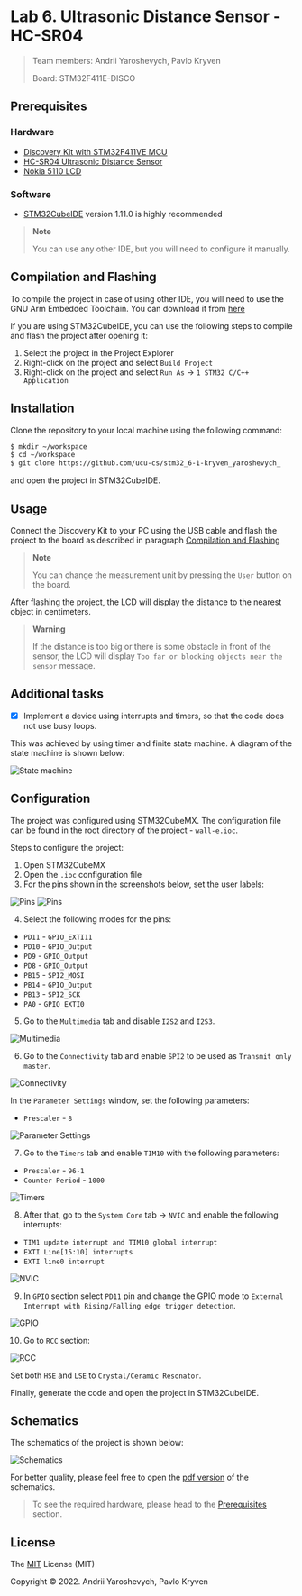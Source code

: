 # Lab 6. Ultrasonic Distance Sensor - HC-SR04

> Team members: Andrii Yaroshevych, Pavlo Kryven
>
> Board: STM32F411E-DISCO

## Prerequisites

### Hardware

- [Discovery Kit with STM32F411VE MCU](https://www.st.com/en/evaluation-tools/32f411ediscovery.html)
- [HC-SR04 Ultrasonic Distance Sensor](https://www.google.com/search?q=ultrasonic+distance+sensor+hc-sr04)
- [Nokia 5110 LCD](https://www.google.com/search?q=nokia+5110+lcd)

### Software

- [STM32CubeIDE](https://www.st.com/en/development-tools/stm32cubeide.html) version 1.11.0 is highly recommended
> **Note**
>
> You can use any other IDE, but you will need to configure it manually.

## Compilation and Flashing

To compile the project in case of using other IDE, you will need to use the GNU Arm Embedded Toolchain. You can download it from [here](https://developer.arm.com/tools-and-software/open-source-software/developer-tools/gnu-toolchain/gnu-rm/downloads)

If you are using STM32CubeIDE, you can use the following steps to compile and flash the project after opening it:

1. Select the project in the Project Explorer
2. Right-click on the project and select `Build Project`
3. Right-click on the project and select `Run As` -> `1 STM32 C/C++ Application`

## Installation

Clone the repository to your local machine using the following command:

```bash
$ mkdir ~/workspace
$ cd ~/workspace
$ git clone https://github.com/ucu-cs/stm32_6-1-kryven_yaroshevych_
```

and open the project in STM32CubeIDE.

## Usage

Connect the Discovery Kit to your PC using the USB cable and flash the project to the board as described in paragraph [Compilation and Flashing](#compilation-and-flashing)

> **Note**
>
> You can change the measurement unit by pressing the `User` button on the board.

After flashing the project, the LCD will display the distance to the nearest object in centimeters.

> **Warning**
> 
> If the distance is too big or there is some obstacle in front of the sensor, the LCD will display `Too far or blocking objects near the sensor` message.

## Additional tasks

- [x] Implement a device using interrupts and timers, so that the code does not use busy loops.

This was achieved by using timer and finite state machine. A diagram of the state machine is shown below:

![State machine](./schematics/wall-e.drawio_states.png)


## Configuration

The project was configured using STM32CubeMX. The configuration file can be found in the root directory of the project - `wall-e.ioc`.

Steps to configure the project:

1. Open STM32CubeMX
2. Open the `.ioc` configuration file
3. For the pins shown in the screenshots below, set the user labels:

![Pins](./screenshots/img.png)
![Pins](./screenshots/img_8.png)

4. Select the following modes for the pins:
- `PD11` - `GPIO_EXTI11`
- `PD10` - `GPIO_Output`
- `PD9` - `GPIO_Output`
- `PD8` - `GPIO_Output`
- `PB15` - `SPI2_MOSI`
- `PB14` - `GPIO_Output`
- `PB13` - `SPI2_SCK`
- `PA0` - `GPIO_EXTI0`

5. Go to the `Multimedia` tab and disable `I2S2` and `I2S3`.

![Multimedia](./screenshots/img_1.png)

6. Go to the `Connectivity` tab and enable `SPI2` to be used as `Transmit only master`.

![Connectivity](./screenshots/img_2.png)

In the `Parameter Settings` window, set the following parameters:
- `Prescaler` - `8`

![Parameter Settings](./screenshots/img_3.png)

7. Go to the `Timers` tab and enable `TIM10` with the following parameters:
- `Prescaler` - `96-1`
- `Counter Period` - `1000`

![Timers](./screenshots/img_4.png)

8. After that, go to the `System Core` tab -> `NVIC` and enable the following interrupts:

- `TIM1 update interrupt and TIM10 global interrupt`
- `EXTI Line[15:10] interrupts`
- `EXTI line0 interrupt`

![NVIC](./screenshots/img_5.png)

9. In `GPIO` section select `PD11` pin and change the GPIO mode to `External Interrupt with Rising/Falling edge trigger detection`.

![GPIO](./screenshots/img_6.png)

10. Go to `RCC` section:

![RCC](./screenshots/img_7.png)

Set both `HSE` and `LSE` to `Crystal/Ceramic Resonator`.

Finally, generate the code and open the project in STM32CubeIDE.

## Schematics
The schematics of the project is shown below:

![Schematics](./schematics/schematic_wall-e.png)

For better quality, please feel free to open the [pdf version](./schematics/schematic_wall-e.pdf) of the schematics.

> To see the required hardware, please head to the [Prerequisites](#prerequisites) section.

## License
The [MIT](https://choosealicense.com/licenses/mit/) License (MIT)

Copyright © 2022. Andrii Yaroshevych, Pavlo Kryven